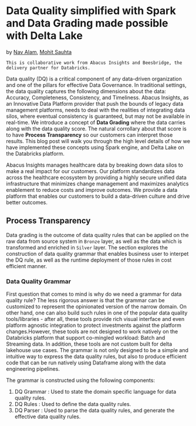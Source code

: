# Data Quality simplified with Spark and Data Grading made possible with Delta Lake

by  [Nav Alam](https://www.linkedin.com/in/navdeepalam/), [Mohit Sauhta](https://www.linkedin.com/in/mohitsauhta/?lipi=urn%3Ali%3Apage%3Ad_flagship3_feed%3Bjtf%2BJ3jHT5e7zyeq9hpuqA%3D%3D)

```
This is collaborative work from Abacus Insights and Beesbridge, the delivery partner for Databricks.
```

Data quality (DQ) is a critical component of any data-driven organization and one of the pillars for effective Data Governance. In traditional settings, the data quality captures the following dimensions about the data: Accuracy, Completeness, Consistency, and Timeliness. Abacus Insights, as an Innovative Data Platform provider that push the bounds of legacy data management platforms,  needs to deal with the realities of integrating data silos, where eventual consistency is guaranteed, but may not be available in real-time. We introduce a concept of **Data Grading** where the data carries along with the data quality score. The natural corrollary about that score is to have **Process Transparency** so our customers can interpret those results. This blog post will walk you through the high level details of how we have implemented these concepts using Spark engine, and Delta Lake on the Databricks platform.

Abacus Insights manages healthcare data by breaking down data silos to make a real impact for our customers. Our platform standardizes data across the healthcare ecosystem by providing a highly secure unified data infrastructure that minimizes change management and maximizes analytics enablement to reduce costs and improve outcomes. We provide a data platform that enables our customers to build a data-driven culture and drive better outcomes.


## Process Transparency
Data grading is the outcome of data quality rules that can be applied on the raw data from source system in `Bronze` layer, as well as the data which is transformed and enriched in `Silver` layer. The section explores the construction of data quality grammar that enables business user to interpet the DQ rule, as well as the runtime deployment of those rules in cost efficient manner.

### Data Quality Grammar
First question that comes to mind is why do we need a grammar for data quality rule?  The less rigorous answer is that the grammar can be customized to represent the opinionated version of the narrow domain.  On other hand, one can also build such rules in one of the popular data quality tools/libraries - after all, these tools provide rich visual interface and even platform agnostic integration to protect investments against the platform changes.However, these tools are not designed to work natively on the Databricks platform that support co-mingled workload: Batch and Streaming data.  In addition, these tools are not custom built for delta lakehouse use cases. The grammar is not only designed to be a simple and intuitive way to express the data quality rules, but also to produce efficient code that can be run natively using Dataframe along with the data engineering pipelines.  

The grammar is constructed using the following components:
1. DQ Grammar : Used to state the domain specific language for data quality rules.
2. DQ Rules  : Used to define the data quality rules.
3. DQ Parser : Used to parse the data quality rules, and generate the effective data quality rules.

 